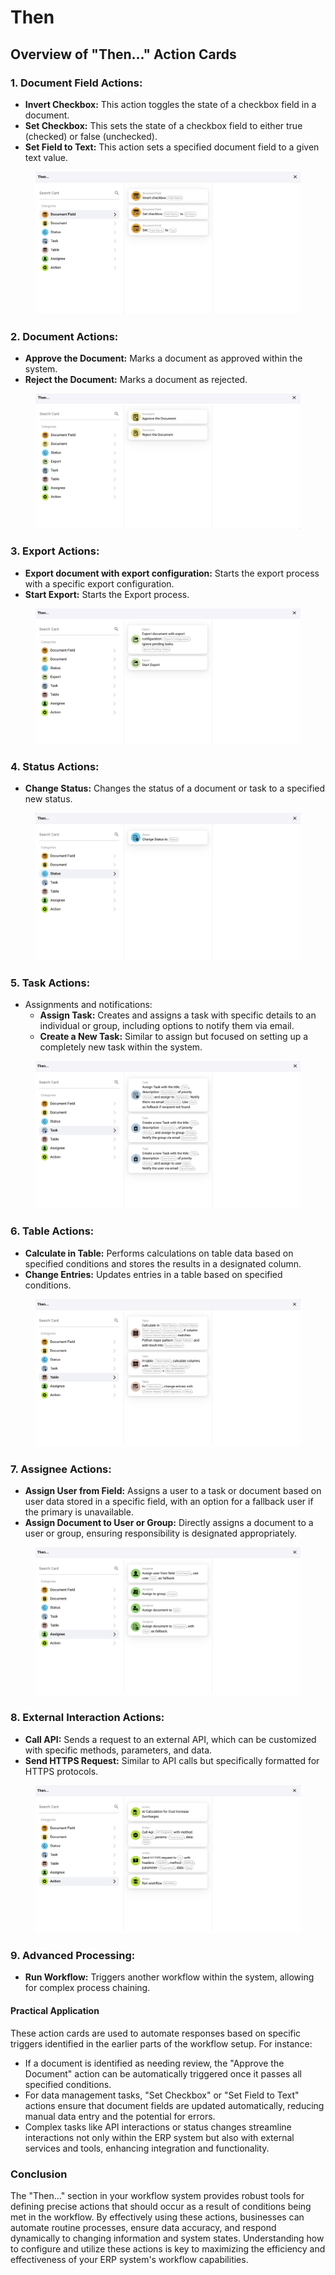 # Then

## Overview of "Then..." Action Cards

### **1. Document Field Actions:**

* **Invert Checkbox:** This action toggles the state of a checkbox field in a document.
* **Set Checkbox:** This sets the state of a checkbox field to either true (checked) or false (unchecked).
* **Set Field to Text:** This action sets a specified document field to a given text value.

<figure><img src="../../.gitbook/assets/then1.png" alt=""><figcaption></figcaption></figure>

### **2. Document Actions:**

* **Approve the Document:** Marks a document as approved within the system.
* **Reject the Document:** Marks a document as rejected.

<figure><img src="../../.gitbook/assets/image (2).png" alt=""><figcaption></figcaption></figure>

### **3. Export Actions:**

* **Export document with export configuration:**   Starts the export process  with a specific export configuration.
* **Start Export:** Starts the Export process.



<figure><img src="../../.gitbook/assets/image (3).png" alt=""><figcaption></figcaption></figure>

### **4. Status Actions:**



* **Change Status:** Changes the status of a document or task to a specified new status.

<figure><img src="../../.gitbook/assets/then3.png" alt=""><figcaption></figcaption></figure>

### **5. Task Actions:**

* Assignments and notifications:
  * **Assign Task:** Creates and assigns a task with specific details to an individual or group, including options to notify them via email.
  * **Create a New Task:** Similar to assign but focused on setting up a completely new task within the system.

<figure><img src="../../.gitbook/assets/then4.png" alt=""><figcaption></figcaption></figure>

### **6. Table Actions:**

* **Calculate in Table:** Performs calculations on table data based on specified conditions and stores the results in a designated column.
* **Change Entries:** Updates entries in a table based on specified conditions.

<figure><img src="../../.gitbook/assets/then5.png" alt=""><figcaption></figcaption></figure>

### **7. Assignee Actions:**

* **Assign User from Field:** Assigns a user to a task or document based on user data stored in a specific field, with an option for a fallback user if the primary is unavailable.
* **Assign Document to User or Group:** Directly assigns a document to a user or group, ensuring responsibility is designated appropriately.

<figure><img src="../../.gitbook/assets/then6.png" alt=""><figcaption></figcaption></figure>

### **8. External Interaction Actions:**

* **Call API:** Sends a request to an external API, which can be customized with specific methods, parameters, and data.
* **Send HTTPS Request:** Similar to API calls but specifically formatted for HTTPS protocols.

<figure><img src="../../.gitbook/assets/then7.png" alt=""><figcaption></figcaption></figure>

### **9. Advanced Processing:**

* **Run Workflow:** Triggers another workflow within the system, allowing for complex process chaining.

#### Practical Application

These action cards are used to automate responses based on specific triggers identified in the earlier parts of the workflow setup. For instance:

* If a document is identified as needing review, the "Approve the Document" action can be automatically triggered once it passes all specified conditions.
* For data management tasks, "Set Checkbox" or "Set Field to Text" actions ensure that document fields are updated automatically, reducing manual data entry and the potential for errors.
* Complex tasks like API interactions or status changes streamline interactions not only within the ERP system but also with external services and tools, enhancing integration and functionality.

### Conclusion

The "Then..." section in your workflow system provides robust tools for defining precise actions that should occur as a result of conditions being met in the workflow. By effectively using these actions, businesses can automate routine processes, ensure data accuracy, and respond dynamically to changing information and system states. Understanding how to configure and utilize these actions is key to maximizing the efficiency and effectiveness of your ERP system's workflow capabilities.
